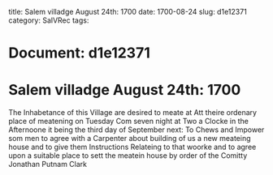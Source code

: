 title: Salem villadge August 24th: 1700
date: 1700-08-24
slug: d1e12371
category: SalVRec
tags: 




# Document: d1e12371


# Salem villadge August 24th: 1700

The Inhabetance of this Village are desired to meate at Att theire ordenary place of meatening on Tuesday Com seven night at Two a Clocke in the Afternoone it being the third day of September next: To Chews and Impower som men to agree with a Carpenter about building of us a new meateing house and to give them Instructions Relateing to that woorke and to agree upon a suitable place to sett the meatein house by order of the Comitty Jonathan Putnam Clark

